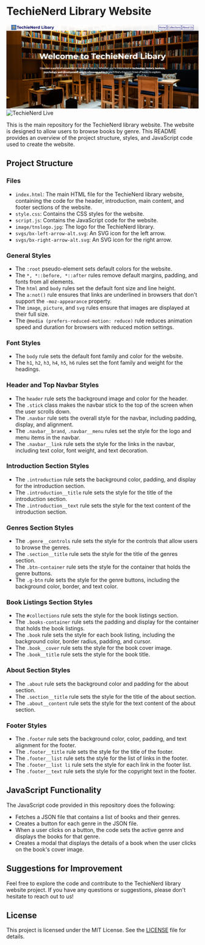 # TechieNerd Library Website

![TechieNerd Logo](image/screenshot.png)
![TechieNerd Live](https://kibo-web-dev-fundamentals-july-23.github.io/wdf-jul-23-final-project-techienerd-squad/)


This is the main repository for the TechieNerd library website. The website is designed to allow users to browse books by genre. This README provides an overview of the project structure, styles, and JavaScript code used to create the website.

## Project Structure

### Files
- `index.html`: The main HTML file for the TechieNerd library website, containing the code for the header, introduction, main content, and footer sections of the website.
- `style.css`: Contains the CSS styles for the website.
- `script.js`: Contains the JavaScript code for the website.
- `image/tnslogo.jpg`: The logo for the TechieNerd library.
- `svgs/bx-left-arrow-alt.svg`: An SVG icon for the left arrow.
- `svgs/bx-right-arrow-alt.svg`: An SVG icon for the right arrow.

### General Styles
- The `:root` pseudo-element sets default colors for the website.
- The `*, *::before, *::after` rules remove default margins, padding, and fonts from all elements.
- The `html` and `body` rules set the default font size and line height.
- The `a:not()` rule ensures that links are underlined in browsers that don't support the `-moz-appearance` property.
- The `image`, `picture`, and `svg` rules ensure that images are displayed at their full size.
- The `@media (prefers-reduced-motion: reduce)` rule reduces animation speed and duration for browsers with reduced motion settings.

### Font Styles
- The `body` rule sets the default font family and color for the website.
- The `h1`, `h2`, `h3`, `h4`, `h5`, `h6` rules set the font family and weight for the headings.

### Header and Top Navbar Styles
- The `header` rule sets the background image and color for the header.
- The `.stick` class makes the navbar stick to the top of the screen when the user scrolls down.
- The `.navbar` rule sets the overall style for the navbar, including padding, display, and alignment.
- The `.navbar__brand`, `.navbar__menu` rules set the style for the logo and menu items in the navbar.
- The `.navbar__link` rule sets the style for the links in the navbar, including text color, font weight, and text decoration.

### Introduction Section Styles
- The `.introduction` rule sets the background color, padding, and display for the introduction section.
- The `.introduction__title` rule sets the style for the title of the introduction section.
- The `.introduction__text` rule sets the style for the text content of the introduction section.

### Genres Section Styles
- The `.genre__controls` rule sets the style for the controls that allow users to browse the genres.
- The `.section__title` rule sets the style for the title of the genres section.
- The `.btn-container` rule sets the style for the container that holds the genre buttons.
- The `.g-btn` rule sets the style for the genre buttons, including the background color, border, and text color.

### Book Listings Section Styles
- The `#collections` rule sets the style for the book listings section.
- The `.books-container` rule sets the padding and display for the container that holds the book listings.
- The `.book` rule sets the style for each book listing, including the background color, border radius, padding, and cursor.
- The `.book__cover` rule sets the style for the book cover image.
- The `.book__title` rule sets the style for the book title.

### About Section Styles
- The `.about` rule sets the background color and padding for the about section.
- The `.section__title` rule sets the style for the title of the about section.
- The `.about__content` rule sets the style for the text content of the about section.

### Footer Styles
- The `.footer` rule sets the background color, color, padding, and text alignment for the footer.
- The `.footer__title` rule sets the style for the title of the footer.
- The `.footer__list` rule sets the style for the list of links in the footer.
- The `.footer__list li` rule sets the style for each link in the footer list.
- The `.footer__text` rule sets the style for the copyright text in the footer.

## JavaScript Functionality

The JavaScript code provided in this repository does the following:

- Fetches a JSON file that contains a list of books and their genres.
- Creates a button for each genre in the JSON file.
- When a user clicks on a button, the code sets the active genre and displays the books for that genre.
- Creates a modal that displays the details of a book when the user clicks on the book's cover image.

## Suggestions for Improvement

Feel free to explore the code and contribute to the TechieNerd library website project. If you have any questions or suggestions, please don't hesitate to reach out to us!

## License

This project is licensed under the MIT License. See the [LICENSE](LICENSE) file for details.
